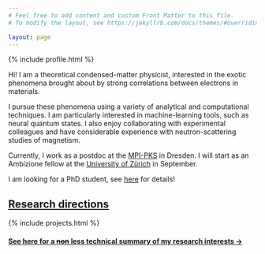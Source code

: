 ```yaml
---
# Feel free to add content and custom Front Matter to this file.
# To modify the layout, see https://jekyllrb.com/docs/themes/#overriding-theme-defaults

layout: page
---
```


{% include profile.html %}

Hi! I am a theoretical condensed-matter physicist, interested in the exotic phenomena brought about by strong correlations between electrons in materials.

I pursue these phenomena using a variety of analytical and computational techniques. I am particularly interested in machine-learning tools, such as neural quantum states. I also enjoy collaborating with experimental colleagues and have considerable experience with neutron-scattering studies of magnetism.

Currently, I work as a postdoc at the [MPI-PKS](https://www.pks.mpg.de/) in Dresden.
I will start as an Ambizione fellow at the [University of Zürich](https://www.physik.uzh.ch/) in September.

<div class="hiring">
<p>I am looking for a PhD student, see <a href="/blog/2024/04/im-hiring">here</a> for details!</p>
</div>

## [Research directions](/research/)

{% include projects.html %}

#### [See here for a ~~non~~ less technical summary of my research interests →](/research/#in-plain-english)